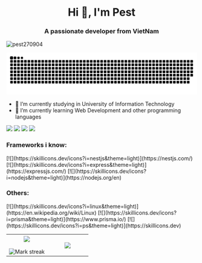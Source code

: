 <h1 align="center">Hi 👋, I'm Pest</h1>
<h3 align="center">A passionate developer from VietNam</h3>

<p align="left">
  <img
    src="https://komarev.com/ghpvc/?username=pest270904&label=Profile%20views&color=0e75b6&style=flat"
    alt="pest270904"
  />
</p>

<!--- snake -->
<div align="center">
    <img  src="https://github.com/1999AZZAR/1999AZZAR/blob/readme/resources/img/grid-snake.svg"
         alt="snake" /></a>
</div>

- 🔭 I’m currently studying in University of Information Technology
- 🌱 I’m currently learning Web Development and other programming languages


[![](https://skillicons.dev/icons?i=cs&theme=light)](https://www.w3schools.com/cs/index.php)
[![](https://skillicons.dev/icons?i=js&theme=light)](https://www.w3schools.com/js/)
[![](https://skillicons.dev/icons?i=ts&theme=light)](https://www.typescriptlang.org/)
[![](https://skillicons.dev/icons?i=py&theme=light)](https://www.python.org/)


<h3 align="left">Frameworks i know:</h3>
[![](https://skillicons.dev/icons?i=nestjs&theme=light)](https://nestjs.com/)
[![](https://skillicons.dev/icons?i=express&theme=light)](https://expressjs.com/)
[![](https://skillicons.dev/icons?i=nodejs&theme=light)](https://nodejs.org/en)


<h3 align="left">Others:</h3>
[![](https://skillicons.dev/icons?i=linux&theme=light)](https://en.wikipedia.org/wiki/Linux)
[![](https://skillicons.dev/icons?i=prisma&theme=light)](https://www.prisma.io/)
[![](https://skillicons.dev/icons?i=ps&theme=light)](https://skillicons.dev)


<br>

<p align="center">
<!--- stats (start) -->
  <table align="center">
  <tr border="none">
  <td width="50%" align="center">   
    <img  align="center"  src="https://github-readme-stats.vercel.app/api?username=Pest270904&theme=dark&show_icons=true&count_private=true" />
    <br></br>
    <img  title="🔥 Get streak stats for your profile at git.io/streak-stats" alt="Mark streak" src="https://github-readme-streak-stats.herokuapp.com/?user=Pest270904&theme=dark&hide_border=false" /> 
  </td>
  <td width="50%" align="center"> 
    <img  align="center"  src="https://github-readme-stats.anuraghazra1.vercel.app/api/top-langs/?username=Pest270904&theme=dark&hide_border=false&no-bg=true&no-frame=true&langs_count=10"/> 
    </td>
  </tr>
</table>
</p>
